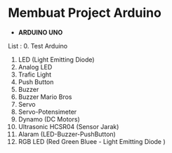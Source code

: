 # Membuat Project Arduino

- **ARDUINO UNO**

List :
0. Test Arduino
1. LED (Light Emitting Diode)
2. Analog LED
3. Trafic Light
4. Push Button
5. Buzzer
6. Buzzer Mario Bros
7. Servo 
8. Servo-Potensimeter
9. Dynamo (DC Motors)
10. Ultrasonic HCSR04 (Sensor Jarak)
11. Alaram (LED-Buzzer-PushButton)
12. RGB LED (Red Green Bluee - Light Emitting Diode )
